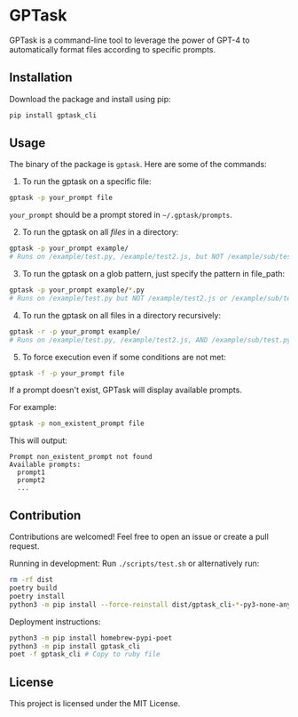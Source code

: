 # GPTask

GPTask is a command-line tool to leverage the power of GPT-4 to automatically format files according to specific prompts.

## Installation

Download the package and install using pip:

```bash
pip install gptask_cli
```

## Usage

The binary of the package is `gptask`. Here are some of the commands:

1. To run the gptask on a specific file:

```bash
gptask -p your_prompt file
```

`your_prompt` should be a prompt stored in `~/.gptask/prompts`.

2. To run the gptask on all _files_ in a directory:

```bash
gptask -p your_prompt example/
# Runs on /example/test.py, /example/test2.js, but NOT /example/sub/test.py
```

3. To run the gptask on a glob pattern, just specify the pattern in file_path:

```bash
gptask -p your_prompt example/*.py
# Runs on /example/test.py but NOT /example/test2.js or /example/sub/test.py
```

4. To run the gptask on all files in a directory recursively:

```bash
gptask -r -p your_prompt example/
# Runs on /example/test.py, /example/test2.js, AND /example/sub/test.py
```

5. To force execution even if some conditions are not met:

```bash
gptask -f -p your_prompt file
```

If a prompt doesn't exist, GPTask will display available prompts.

For example:

```bash
gptask -p non_existent_prompt file
```

This will output:

```
Prompt non_existent_prompt not found
Available prompts:
  prompt1
  prompt2
  ...
```

## Contribution

Contributions are welcomed! Feel free to open an issue or create a pull request.

Running in development: Run `./scripts/test.sh` or alternatively run:

```bash
rm -rf dist
poetry build
poetry install
python3 -m pip install --force-reinstall dist/gptask_cli-*-py3-none-any.whl
```

Deployment instructions:

```bash
python3 -m pip install homebrew-pypi-poet
python3 -m pip install gptask_cli
poet -f gptask_cli # Copy to ruby file
```

## License

This project is licensed under the MIT License.
